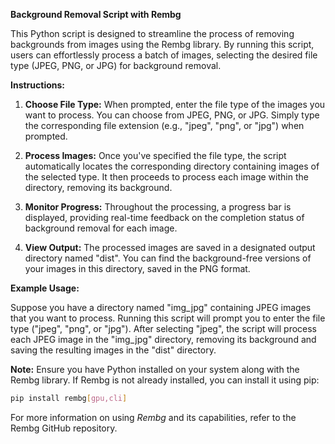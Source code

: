 **Background Removal Script with Rembg**

This Python script is designed to streamline the process of removing backgrounds from images using the Rembg library. By running this script, users can effortlessly process a batch of images, selecting the desired file type (JPEG, PNG, or JPG) for background removal.

**Instructions:**

1. **Choose File Type:** When prompted, enter the file type of the images you want to process. You can choose from JPEG, PNG, or JPG. Simply type the corresponding file extension (e.g., "jpeg", "png", or "jpg") when prompted.

2. **Process Images:** Once you've specified the file type, the script automatically locates the corresponding directory containing images of the selected type. It then proceeds to process each image within the directory, removing its background.

3. **Monitor Progress:** Throughout the processing, a progress bar is displayed, providing real-time feedback on the completion status of background removal for each image.

4. **View Output:** The processed images are saved in a designated output directory named "dist". You can find the background-free versions of your images in this directory, saved in the PNG format.

**Example Usage:**

Suppose you have a directory named "img_jpg" containing JPEG images that you want to process. Running this script will prompt you to enter the file type ("jpeg", "png", or "jpg"). After selecting "jpeg", the script will process each JPEG image in the "img_jpg" directory, removing its background and saving the resulting images in the "dist" directory.

**Note:** Ensure you have Python installed on your system along with the Rembg library. If Rembg is not already installed, you can install it using pip:

```bash
pip install rembg[gpu,cli]
```

For more information on using *Rembg* and its capabilities, refer to the Rembg GitHub repository.
